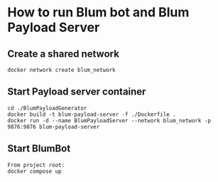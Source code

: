 # How to run Blum bot and Blum Payload Server

## Create a shared network

`docker network create blum_network`

## Start Payload server container

```
cd ./BlumPayloadGenerator
docker build -t blum-payload-server -f ./Dockerfile .
docker run -d --name BlumPayloadServer --network blum_network -p 9876:9876 blum-payload-server
```

## Start BlumBot

```
From project root:
docker compose up
```
